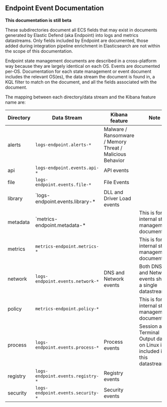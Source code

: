 ## Endpoint Event Documentation

**This documentation is still beta**

These subdirectories document all ECS fields that may exist in documents generated by Elastic Defend (aka Endpoint) into
logs and metrics datastreams. Only fields included by Endpoint are documented, those added during
integration pipeline enrichment in Elasticsearch are not within the scope of this documentation.

Endpoint state management documents are described in a cross-platform way because they are largely
identical on each OS. Events are documented per-OS. Documentation for each state management or event
document includes the relevant OS(es), the data stream the document is found in, a KQL filter to
match on the document, and all the fields associated with the document.

The mapping between each directory/data stream and the Kibana feature name are:

| Directory | Data Stream | Kibana feature | Note |
| --------- | ----------- | -------------- | ---- |
| alerts | `logs-endpoint.alerts-*` | Malware / Ransomware / Memory Threat / Malicious Behavior | | 
| api | `logs-endpoint.events.api-*` | API events | |
| file | `logs-endpoint.events.file-*` | File Events | |
| library | `logs-endpoint.events.library-* | DLL and Driver Load events | |
| metadata | `metrics-endpoint.metadata-* | | This is for internal state management documents |
| metrics | `metrics-endpoint.metrics-*` | | This is for internal state management documents |
| network | `logs-endpoint.events.network-*` | DNS and Network events | Both DNS and Network events share a single datastream |
| policy | `metrics-endpoint.policy-*` | | This is for internal state management documents |
| process | `logs-endpoint.events.process-*` | Process events | Session and Terminal Output data on Linux is included in this datastream |
| registry | `logs-endpoint.events.registry-*` | Registry events | |
| security | `logs-endpoint.events.security-*` | Security events | |
